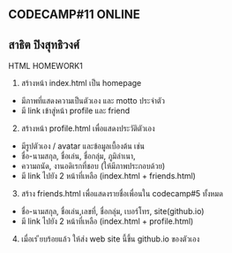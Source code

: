 CODECAMP#11 ONLINE
---------------------------
สาธิต ปิงสุทธิวงศ์
---------------------------

HTML HOMEWORK1

1. สร้างหน้า index.html เป็น homepage
- มีภาพที่แสดงความเป็นตัวเอง และ motto ประจําตัว
- มี link เข้าสู่หน้า profile และ friend
2. สร้างหน้า profile.html เพื่อแสดงประวัติตัวเอง
- มีรูปตัวเอง / avatar และข้อมูลเบื้องต้น เช่น
- ชื่อ-นามสกุล, ชื่อเล่น, ชื่อกลุ่ม, ภูมิลําเนา,
- ความถนัด, งานอดิเรกที่ชอบ (ให้มีภาพประกอบด้วย)
- มี link ไปยัง 2 หน้าที่เหลือ (index.html + friends.html)
3. สร้าง friends.html เพื่อแสดงรายชื่อเพื่อนใน codecamp#5 ทั้งหมด
- ชื่อ-นามสกุล, ชื่อเล่น,เลขที่, ชื่อกลุ่ม, เบอร์โทร, site(github.io)
- มี link ไปยัง 2 หน้าที่เหลือ (index.html + profile.html)
4. เมื่อเร ียบร้อยแล้ว ให้ส่ง web site นี้ขึ้น github.io ของตัวเอง